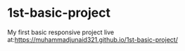 # 1st-basic-project
My first basic responsive project 
live at:https://muhammadjunaid321.github.io/1st-basic-project/
